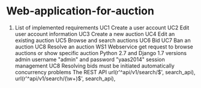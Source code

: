 # Web-application-for-auction
1. List of implemented requirements <tr>
UC1 Create a user account
UC2 Edit user account information
UC3 Create a new auction 
UC4 Edit an existing auction
UC5 Browse and search auctions 
UC6 Bid
UC7 Ban an auction
UC8 Resolve an auction
WS1 Webservice get request to browse auctions or show specific auction
Python 2.7 and Django 1.7 versions  
admin username "admin" and password "yaas2014"
session management 
UC8 Resolving bids must be initiated automatically
concurrency problems
The REST API 
url(r'^api/v1/search/$', search_api), 
url(r'^api/v1/search/(\w+)$', search_api), 
